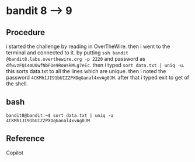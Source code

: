 # bandit 8 --> 9

## Procedure
i started the challenge by reading in OverTheWire.
then i went to the terminal and connected to it.
by putting `ssh bandit @bandit8.labs.overthewire.org -p 2220` 
and password as `dfwvzFQi4mU0wfNbFOe9RoWskMLg7eEc`.
then i typed `sort data.txt | uniq -u`.
this sorts data.txt to all  the lines which are unique.
then i noted the password `4CKMh1JI91bUIZZPXDqGanal4xvAg0JM`.
after that i typed exit to get of the shell.


## bash
`bandit8@bandit:~$ sort data.txt | uniq -u
4CKMh1JI91bUIZZPXDqGanal4xvAg0JM`

## Reference
Copilot
